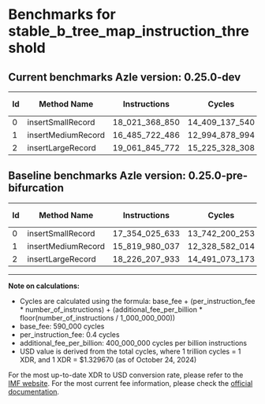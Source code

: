 # Benchmarks for stable_b_tree_map_instruction_threshold

## Current benchmarks Azle version: 0.25.0-dev

| Id  | Method Name        | Instructions   | Cycles         | USD           | USD/Million Calls | Change                                |
| --- | ------------------ | -------------- | -------------- | ------------- | ----------------- | ------------------------------------- |
| 0   | insertSmallRecord  | 18_021_368_850 | 14_409_137_540 | $0.0191593979 | $19_159.39        | <font color="red">+667_343_217</font> |
| 1   | insertMediumRecord | 16_485_722_486 | 12_994_878_994 | $0.0172789008 | $17_278.90        | <font color="red">+665_742_449</font> |
| 2   | insertLargeRecord  | 19_061_845_772 | 15_225_328_308 | $0.0202446623 | $20_244.66        | <font color="red">+835_637_839</font> |

## Baseline benchmarks Azle version: 0.25.0-pre-bifurcation

| Id  | Method Name        | Instructions   | Cycles         | USD           | USD/Million Calls |
| --- | ------------------ | -------------- | -------------- | ------------- | ----------------- |
| 0   | insertSmallRecord  | 17_354_025_633 | 13_742_200_253 | $0.0182725914 | $18_272.59        |
| 1   | insertMediumRecord | 15_819_980_037 | 12_328_582_014 | $0.0163929456 | $16_392.94        |
| 2   | insertLargeRecord  | 18_226_207_933 | 14_491_073_173 | $0.0192683453 | $19_268.34        |

---

**Note on calculations:**

-   Cycles are calculated using the formula: base_fee + (per_instruction_fee \* number_of_instructions) + (additional_fee_per_billion \* floor(number_of_instructions / 1_000_000_000))
-   base_fee: 590_000 cycles
-   per_instruction_fee: 0.4 cycles
-   additional_fee_per_billion: 400_000_000 cycles per billion instructions
-   USD value is derived from the total cycles, where 1 trillion cycles = 1 XDR, and 1 XDR = $1.329670 (as of October 24, 2024)

For the most up-to-date XDR to USD conversion rate, please refer to the [IMF website](https://www.imf.org/external/np/fin/data/rms_sdrv.aspx).
For the most current fee information, please check the [official documentation](https://internetcomputer.org/docs/current/developer-docs/gas-cost#execution).
